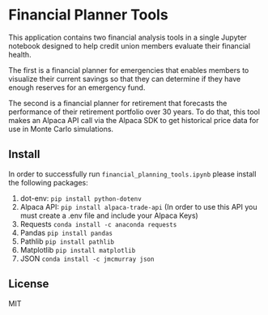 # Financial Planner Tools
This application contains two financial analysis tools in a single Jupyter notebook designed to help credit union members evaluate their financial health.

The first is a financial planner for emergencies that enables members to visualize their current savings so that they can determine if they have enough reserves for an emergency fund.

The second is a financial planner for retirement that forecasts the performance of their retirement portfolio over 30 years. To do that, this tool makes an Alpaca API call via the Alpaca SDK to get historical price data for use in Monte Carlo simulations.

## Install

In order to successfully run ```financial_planning_tools.ipynb``` please install the following packages:

1. dot-env: ```pip install python-dotenv```
2. Alpaca API: ```pip install alpaca-trade-api``` (In order to use this API you must create a .env file and include your Alpaca Keys)
3. Requests ```conda install -c anaconda requests```
4. Pandas ```pip install pandas```
5. Pathlib ```pip install pathlib```
6. Matplotlib ```pip install matplotlib```
7. JSON ```conda install -c jmcmurray json```

## License
MIT
